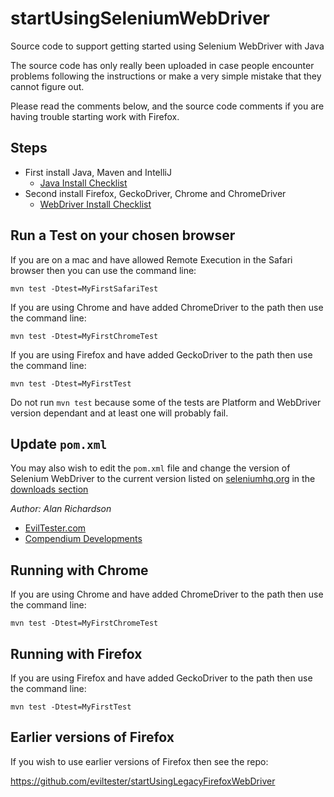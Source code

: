 startUsingSeleniumWebDriver
===========================

Source code to support getting started using Selenium WebDriver with Java

The source code has only really been uploaded in case people encounter problems following the instructions or make a very simple mistake that they cannot figure out.

Please read the comments below, and the source code comments if you are having trouble starting work with Firefox.


## Steps

* First install Java, Maven and IntelliJ
    * [Java Install Checklist](https://github.com/eviltester/startUsingJavaJUnit/blob/master/speedrun_install_java_checklist.md)
* Second install Firefox, GeckoDriver, Chrome and ChromeDriver
    * [WebDriver Install Checklist](https://github.com/eviltester/startUsingSeleniumWebDriver/blob/master/speedrun_install_checklist.md)


## Run a Test on your chosen browser

If you are on a mac and have allowed Remote Execution in the Safari browser then you can use the command line:

`mvn test -Dtest=MyFirstSafariTest`

If you are using Chrome and have added ChromeDriver to the path then use the command line:

`mvn test -Dtest=MyFirstChromeTest`

If you are using Firefox and have added GeckoDriver to the path then use the command line:

`mvn test -Dtest=MyFirstTest`

Do not run `mvn test` because some of the tests are Platform and WebDriver version dependant and at least one will probably fail.

## Update `pom.xml`

You may also wish to edit the `pom.xml` file and change the version of Selenium WebDriver to the current version listed on [seleniumhq.org](https://www.seleniumhq.org) in the [downloads section](https://www.seleniumhq.org/download/)


*Author: Alan Richardson*

* [EvilTester.com](https://eviltester.com)
* [Compendium Developments](https://compendiumdev.co.uk)



## Running with Chrome

If you are using Chrome and have added ChromeDriver to the path then use the command line:

`mvn test -Dtest=MyFirstChromeTest`

## Running with Firefox

If you are using Firefox and have added GeckoDriver to the path then use the command line:

`mvn test -Dtest=MyFirstTest`

## Earlier versions of Firefox

If you wish to use earlier versions of Firefox then see the repo:

https://github.com/eviltester/startUsingLegacyFirefoxWebDriver

